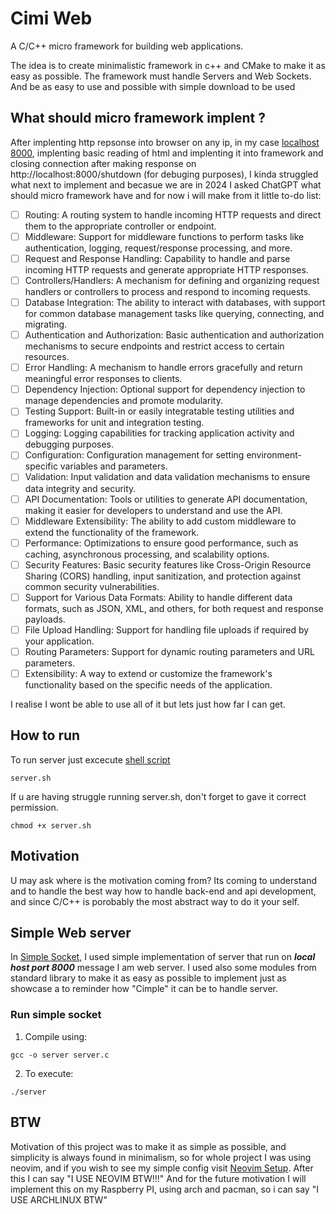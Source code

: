 # Cimi Web
A C/C++ micro framework for building web applications.

The idea is to create minimalistic framework in c++ and CMake to make it as easy as possible.
The framework must handle Servers and Web Sockets.
And be as easy to use and possible with simple download to be used

## What should micro framework implent ?
After implenting http repsonse into browser on any ip, in my case [localhost 8000](http://localhost:8000/), implenting basic reading of html and implenting it into framework and closing connection after making response on http://localhost:8000/shutdown (for debuging purposes), I kinda struggled what next to implement and becasue we are in 2024 I asked ChatGPT what should micro framework have and for now i will make from it little to-do list:

- [ ] Routing: A routing system to handle incoming HTTP requests and direct them to the appropriate controller or endpoint.
- [ ] Middleware: Support for middleware functions to perform tasks like authentication, logging, request/response processing, and more.
- [ ] Request and Response Handling: Capability to handle and parse incoming HTTP requests and generate appropriate HTTP responses.
- [ ] Controllers/Handlers: A mechanism for defining and organizing request handlers or controllers to process and respond to incoming requests.
- [ ] Database Integration: The ability to interact with databases, with support for common database management tasks like querying, connecting, and migrating.
- [ ] Authentication and Authorization: Basic authentication and authorization mechanisms to secure endpoints and restrict access to certain resources.
- [ ] Error Handling: A mechanism to handle errors gracefully and return meaningful error responses to clients.
- [ ] Dependency Injection: Optional support for dependency injection to manage dependencies and promote modularity.
- [ ] Testing Support: Built-in or easily integratable testing utilities and frameworks for unit and integration testing.
- [ ] Logging: Logging capabilities for tracking application activity and debugging purposes.
- [ ] Configuration: Configuration management for setting environment-specific variables and parameters.
- [ ] Validation: Input validation and data validation mechanisms to ensure data integrity and security.
- [ ] API Documentation: Tools or utilities to generate API documentation, making it easier for developers to understand and use the API.
- [ ] Middleware Extensibility: The ability to add custom middleware to extend the functionality of the framework.
- [ ] Performance: Optimizations to ensure good performance, such as caching, asynchronous processing, and scalability options.
- [ ] Security Features: Basic security features like Cross-Origin Resource Sharing (CORS) handling, input sanitization, and protection against common security vulnerabilities.
- [ ] Support for Various Data Formats: Ability to handle different data formats, such as JSON, XML, and others, for both request and response payloads.
- [ ] File Upload Handling: Support for handling file uploads if required by your application.
- [ ] Routing Parameters: Support for dynamic routing parameters and URL parameters.
- [ ] Extensibility: A way to extend or customize the framework's functionality based on the specific needs of the application.

I realise I wont be able to use all of it but lets just how far I can get.

## How to run
To run server just excecute [shell script](https://github.com/Yggdrasill501/cimi-web/blob/main/server.sh)
```
server.sh
```
If u are having struggle running server.sh, don't forget to gave it correct permission.
```
chmod +x server.sh
```

## Motivation
U may ask where is the motivation coming from? Its coming to understand and to handle the best way how to handle back-end and api development, 
and since C/C++ is porobably the most abstract way to do it your self.

## Simple Web server
In [Simple Socket](https://github.com/Yggdrasill501/cimi-web/blob/main/simple_websocket/simple_socket.c), I used simple implementation of server that run on ***local host port 8000*** message I am web server.
I used also some modules from standard library to make it as easy as possible to implement just as showcase a to reminder how "Cimple" it can be to handle server. 
### Run simple socket
1. Compile using:
```
gcc -o server server.c
```
2. To execute:
```
./server
```
## BTW
Motivation of this project was to make it as simple as possible, and simplicity is always found in minimalism, so for whole project I was using neovim, and if you wish to see my simple config visit [Neovim Setup](https://github.com/Yggdrasill501/yggdrasill501_nvim_setup).
After this I can say "I USE NEOVIM BTW!!!"
And for the future motivation I will implement this on my Raspberry PI, using arch and pacman, so i can say "I USE ARCHLINUX BTW"
